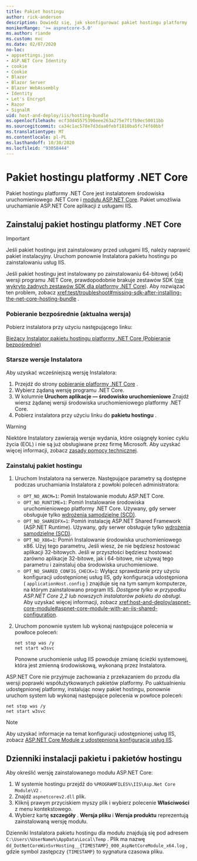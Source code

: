 ```yaml
---
title: Pakiet hostingu
author: rick-anderson
description: Dowiedz się, jak skonfigurować pakiet hostingu platformy .NET Core.
monikerRange: '>= aspnetcore-5.0'
ms.author: riande
ms.custom: mvc
ms.date: 02/07/2020
no-loc:
- appsettings.json
- ASP.NET Core Identity
- cookie
- Cookie
- Blazor
- Blazor Server
- Blazor WebAssembly
- Identity
- Let's Encrypt
- Razor
- SignalR
uid: host-and-deploy/iis/hosting-bundle
ms.openlocfilehash: ecf3dd45575390eee263a275e7f1fb9ec50011bb
ms.sourcegitcommit: ca34c1ac578e7d3daa0febf1810ba5fc74f60bbf
ms.translationtype: MT
ms.contentlocale: pl-PL
ms.lasthandoff: 10/30/2020
ms.locfileid: "93058444"
---
```

# <a name="the-net-core-hosting-bundle"></a>Pakiet hostingu platformy .NET Core

Pakiet hostingu platformy .NET Core jest instalatorem środowiska uruchomieniowego .NET Core i [modułu ASP.NET Core](xref:host-and-deploy/aspnet-core-module). Pakiet umożliwia uruchamianie ASP.NET Core aplikacji z usługami IIS.

## <a name="install-the-net-core-hosting-bundle"></a>Zainstaluj pakiet hostingu platformy .NET Core

> [!IMPORTANT]
> Jeśli pakiet hostingu jest zainstalowany przed usługami IIS, należy naprawić pakiet instalacyjny. Uruchom ponownie Instalatora pakietu hostingu po zainstalowaniu usług IIS.
>
> Jeśli pakiet hostingu jest instalowany po zainstalowaniu 64-bitowej (x64) wersji programu .NET Core, prawdopodobnie brakuje zestawów SDK ([nie wykryto żadnych zestawów SDK dla platformy .NET Core](xref:test/troubleshoot#no-net-core-sdks-were-detected)). Aby rozwiązać ten problem, zobacz <xref:test/troubleshoot#missing-sdk-after-installing-the-net-core-hosting-bundle> .

### <a name="direct-download-current-version"></a>Pobieranie bezpośrednie (aktualna wersja)

Pobierz instalatora przy użyciu następującego linku:

[Bieżący Instalator pakietu hostingu platformy .NET Core (Pobieranie bezpośrednie)](https://dotnet.microsoft.com/permalink/dotnetcore-current-windows-runtime-bundle-installer)

### <a name="earlier-versions-of-the-installer"></a>Starsze wersje Instalatora

Aby uzyskać wcześniejszą wersję Instalatora:

1. Przejdź do strony [pobieranie platformy .NET Core](https://dotnet.microsoft.com/download/dotnet-core) .
1. Wybierz żądaną wersję programu .NET Core.
1. W kolumnie **Uruchom aplikacje — środowisko uruchomieniowe** Znajdź wiersz żądanej wersji środowiska uruchomieniowego platformy .NET Core.
1. Pobierz instalatora przy użyciu linku do **pakietu hostingu** .

> [!WARNING]
> Niektóre Instalatory zawierają wersje wydania, które osiągnęły koniec cyklu życia (EOL) i nie są już obsługiwane przez firmę Microsoft. Aby uzyskać więcej informacji, zobacz [zasady pomocy technicznej](https://dotnet.microsoft.com/platform/support/policy/dotnet-core).

### <a name="install-the-hosting-bundle"></a>Zainstaluj pakiet hostingu

1. Uruchom Instalatora na serwerze. Następujące parametry są dostępne podczas uruchamiania Instalatora z powłoki poleceń administratora:

   * `OPT_NO_ANCM=1`: Pomiń Instalowanie modułu ASP.NET Core.
   * `OPT_NO_RUNTIME=1`: Pomiń Instalowanie środowiska uruchomieniowego platformy .NET Core. Używany, gdy serwer obsługuje tylko [wdrożenia samodzielne (SCD)](/dotnet/core/deploying/#self-contained-deployments-scd).
   * `OPT_NO_SHAREDFX=1`: Pomiń instalację ASP.NET Shared Framework (ASP.NET Runtime). Używany, gdy serwer obsługuje tylko [wdrożenia samodzielne (SCD)](/dotnet/core/deploying/#self-contained-deployments-scd).
   * `OPT_NO_X86=1`: Pomiń Instalowanie środowiska uruchomieniowego x86. Użyj tego parametru, Jeśli wiesz, że nie będziesz hostować aplikacji 32-bitowych. Jeśli w przyszłości będziesz hostować zarówno aplikacje 32-bitowe, jak i 64-bitowe, nie używaj tego parametru i zainstaluj oba środowiska uruchomieniowe.
   * `OPT_NO_SHARED_CONFIG_CHECK=1`: Wyłącz sprawdzanie przy użyciu konfiguracji udostępnionej usług IIS, gdy konfiguracja udostępniona ( `applicationHost.config` ) znajduje się na tym samym komputerze, na którym zainstalowano program IIS. *Dostępne tylko w przypadku ASP.NET Core 2,2 lub nowszych instalatorów pakietu do obsługi.* Aby uzyskać więcej informacji, zobacz <xref:host-and-deploy/aspnet-core-module#aspnet-core-module-with-an-iis-shared-configuration>.
1. Uruchom ponownie system lub wykonaj następujące polecenia w powłoce poleceń:

   ```console
   net stop was /y
   net start w3svc
   ```
   Ponowne uruchomienie usług IIS powoduje zmianę ścieżki systemowej, która jest zmienną środowiskową, wykonaną przez Instalatora.

ASP.NET Core nie przyjmuje zachowania z przekazaniem do przodu dla wersji poprawki współużytkowanych pakietów platformy. Po uaktualnieniu udostępnionej platformy, instalując nowy pakiet hostingu, ponownie uruchom system lub wykonaj następujące polecenia w powłoce poleceń:

```console
net stop was /y
net start w3svc
```

> [!NOTE]
> Aby uzyskać informacje na temat konfiguracji udostępnionej usług IIS, zobacz [ASP.NET Core Module z udostępnioną konfiguracją usług IIS](xref:host-and-deploy/aspnet-core-module#aspnet-core-module-with-an-iis-shared-configuration).

## <a name="module-version-and-hosting-bundle-installer-logs"></a>Dzienniki instalacji pakietu i pakietów hostingu

Aby określić wersję zainstalowanego modułu ASP.NET Core:

1. W systemie hostingu przejdź do `%PROGRAMFILES%\IIS\Asp.Net Core Module\V2` .
1. Znajdź `aspnetcorev2.dll` plik.
1. Kliknij prawym przyciskiem myszy plik i wybierz polecenie **Właściwości** z menu kontekstowego.
1. Wybierz kartę **szczegóły** . **Wersja pliku** i **Wersja produktu** reprezentują zainstalowaną wersję modułu.

Dzienniki Instalatora pakietu hostingu dla modułu znajdują się pod adresem `C:\Users\%UserName%\AppData\Local\Temp` . Plik ma nazwę `dd_DotNetCoreWinSvrHosting__{TIMESTAMP}_000_AspNetCoreModule_x64.log` , gdzie symbol zastępczy `{TIMESTAMP}` to sygnatura czasowa pliku.
